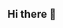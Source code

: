 ## Hi there 👋

<!--
Dedicated professional transitioning into the dynamic field of cybersecurity. Brining a unique blend of analytical skills and a passion for safeguarding digital assets. With hands-on experience in threat detection, incident response, and risk management, I am eager to contribute to a forward-thinking team. Currently pursuing Security+ and AWS Cloud Practitioner certifications, I am equipped with the knowledge of cybersecurity best practices and cloud security frameworks. Based in Plano, Texas, I am excited to explore opportunities where I can make a tangible impact on organizational security.
- 🔭 I’m currently working on building mor eporjects in Cybersecurity.
- 🌱 I’m currently learning more about CompTIA Network+ 
- 👯 I’m looking to collaborate on Cybersecurity Projects.
- 🤔 I’m looking for mentors and opportunities to become a mentee.
- 💬 Ask me about my transferable skills. 
- 📫 How to reach me: email is best: dipagoca871@gmail.com
- 😄 Pronouns: She/ Her
- ⚡ Fun fact: I have fun coaching all aspects of robotics!
-->
